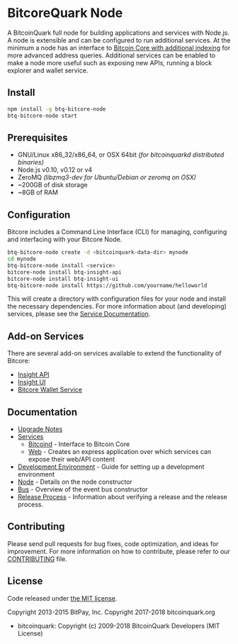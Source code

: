 BitcoreQuark Node
============

A BitcoinQuark full node for building applications and services with Node.js. A node is extensible and can be configured to run additional services. At the minimum a node has an interface to [Bitcoin Core with additional indexing](https://github.com/bitpay/bitcoin/tree/0.12.1-bitcore) for more advanced address queries. Additional services can be enabled to make a node more useful such as exposing new APIs, running a block explorer and wallet service.

## Install

```bash
npm install -g btq-bitcore-node
btq-bitcore-node start
```

## Prerequisites

- GNU/Linux x86_32/x86_64, or OSX 64bit *(for bitcoinquarkd distributed binaries)*
- Node.js v0.10, v0.12 or v4
- ZeroMQ *(libzmq3-dev for Ubuntu/Debian or zeromq on OSX)*
- ~200GB of disk storage
- ~8GB of RAM

## Configuration

Bitcore includes a Command Line Interface (CLI) for managing, configuring and interfacing with your Bitcore Node.

```bash
btq-bitcore-node create -d <bitcoinquark-data-dir> mynode
cd mynode
btq-bitcore-node install <service>
bitcore-node install btq-insight-api
bitcore-node install btq-insight-ui
btq-bitcore-node install https://github.com/yourname/helloworld
```

This will create a directory with configuration files for your node and install the necessary dependencies. For more information about (and developing) services, please see the [Service Documentation](docs/services.md).

## Add-on Services

There are several add-on services available to extend the functionality of Bitcore:

- [Insight API](https://github.com/bitcoinquark/insight-api)
- [Insight UI](https://github.com/bitcoinquark/insight-ui)
- [Bitcore Wallet Service](https://github.com/bitcoinquark/bitcore-wallet-service)

## Documentation

- [Upgrade Notes](docs/upgrade.md)
- [Services](docs/services.md)
  - [Bitcoind](docs/services/bitcoind.md) - Interface to Bitcoin Core
  - [Web](docs/services/web.md) - Creates an express application over which services can expose their web/API content
- [Development Environment](docs/development.md) - Guide for setting up a development environment
- [Node](docs/node.md) - Details on the node constructor
- [Bus](docs/bus.md) - Overview of the event bus constructor
- [Release Process](docs/release.md) - Information about verifying a release and the release process.

## Contributing

Please send pull requests for bug fixes, code optimization, and ideas for improvement. For more information on how to contribute, please refer to our [CONTRIBUTING](https://github.com/bitcoinquark/bitcore/blob/master/CONTRIBUTING.md) file.

## License

Code released under [the MIT license](https://github.com/bitcoinquark/bitcore-node/blob/master/LICENSE).

Copyright 2013-2015 BitPay, Inc.
Copyright 2017-2018 bitcoinquark.org

- bitcoinquark: Copyright (c) 2009-2018 BitcoinQuark Developers (MIT License)

